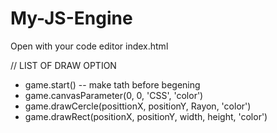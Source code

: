 # My-JS-Engine

Open with your code editor index.html

// LIST OF DRAW OPTION
- game.start() -- make tath before begening
- game.canvasParameter(0, 0, 'CSS', 'color')
- game.drawCercle(posittionX, positionY, Rayon, 'color')
- game.drawRect(positionX, positionY, width, height, 'color')
